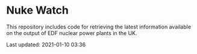 # Nuke Watch

This repository includes code for retrieving the latest information available on the output of EDF nuclear power plants in the UK.

Last updated: 2021-01-10 03:36